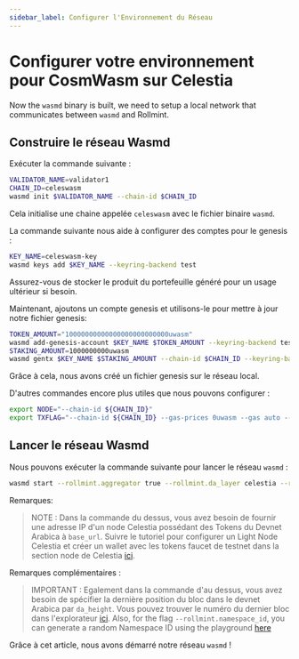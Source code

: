 ```yaml
---
sidebar_label: Configurer l'Environnement du Réseau
---
```


# Configurer votre environnement pour CosmWasm sur Celestia

Now the `wasmd` binary is built, we need to setup a local network that communicates between `wasmd` and Rollmint.

## Construire le réseau Wasmd

Exécuter la commande suivante :

```sh
VALIDATOR_NAME=validator1
CHAIN_ID=celeswasm
wasmd init $VALIDATOR_NAME --chain-id $CHAIN_ID
```

Cela initialise une chaine appelée `celeswasm` avec le fichier binaire `wasmd`.

La commande suivante nous aide à configurer des comptes pour le genesis :

```sh
KEY_NAME=celeswasm-key
wasmd keys add $KEY_NAME --keyring-backend test
```

Assurez-vous de stocker le produit du portefeuille généré pour un usage ultérieur si besoin.

Maintenant, ajoutons un compte genesis et utilisons-le pour mettre à jour notre fichier genesis:

```sh
TOKEN_AMOUNT="10000000000000000000000000uwasm"
wasmd add-genesis-account $KEY_NAME $TOKEN_AMOUNT --keyring-backend test
STAKING_AMOUNT=1000000000uwasm
wasmd gentx $KEY_NAME $STAKING_AMOUNT --chain-id $CHAIN_ID --keyring-backend test
```

Grâce à cela, nous avons créé un fichier genesis sur le réseau local.

D'autres commandes encore plus utiles que nous pouvons configurer :

<!-- markdownlint-disable MD013 -->
```sh
export NODE="--chain-id ${CHAIN_ID}"
export TXFLAG="--chain-id ${CHAIN_ID} --gas-prices 0uwasm --gas auto --gas-adjustment 1.3"
```
<!-- markdownlint-enable MD013 -->

## Lancer le réseau Wasmd

Nous pouvons exécuter la commande suivante pour lancer le réseau `wasmd` :

<!-- markdownlint-disable MD013 -->
```sh
wasmd start --rollmint.aggregator true --rollmint.da_layer celestia --rollmint.da_config='{"base_url":"http://XXX.XXX.XXX.XXX:26658","timeout":60000000000,"gas_limit":6000000}' --rollmint.namespace_id 000000000000FFFF --rollmint.da_start_height XXXXX
```
<!-- markdownlint-enable MD013 -->

Remarques:

> NOTE : Dans la commande du dessus, vous avez besoin de fournir une adresse IP d'un node Celestia possédant des Tokens du Devnet Arabica à `base_url`. Suivre le tutoriel pour configurer un Light Node Celestia et créer un wallet avec les tokens faucet de testnet dans la section node de Celestia [ici](./node-tutorial.md).

Remarques complémentaires :

> IMPORTANT : Egalement dans la commande d'au dessus, vous avez besoin de spécifier la dernière position du bloc dans le devnet Arabica par `da_height`. Vous pouvez trouver le numéro du dernier bloc dans l'explorateur [ici](https://explorer.celestia.observer/arabica). Also, for the flag `--rollmint.namespace_id`, you can generate a random Namespace ID using the playground [here](https://go.dev/play/p/7ltvaj8lhRl)

Grâce à cet article, nous avons démarré notre réseau `wasmd` !
